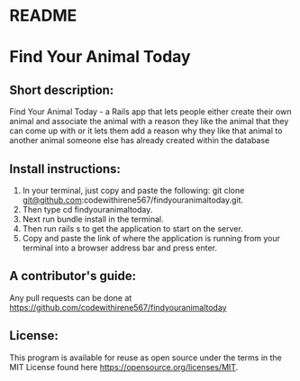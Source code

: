 # README

# Find Your Animal Today

## Short description:
Find Your Animal Today - a Rails app that lets people either create their own animal and associate the animal with a reason they like the animal that they can come up with or it lets them add a reason why they like that animal to another animal someone else has already created within the database

## Install instructions:
1. In your terminal, just copy and paste the following: git clone git@github.com:codewithirene567/findyouranimaltoday.git.
2. Then type cd findyouranimaltoday.
3. Next run bundle install in the terminal.
4. Then run rails s to get the application to start on the server.
5. Copy and paste the link of where the application is running from your terminal into a browser address bar and press enter.

## A contributor's guide:
Any pull requests can be done at https://github.com/codewithirene567/findyouranimaltoday

## License:
This program is available for reuse as open source under the terms in the MIT License found here https://opensource.org/licenses/MIT.

